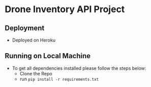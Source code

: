 # Drone Inventory API Project

## Deployment
- Deployed on Heroku

## Running on Local Machine

- To get all dependencies installed please follow the steps below:
    - Clone the Repo
    - run `pip install -r requirements.txt` 